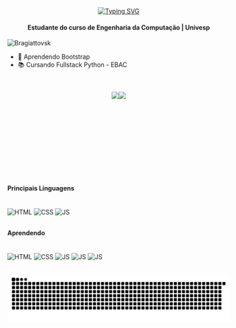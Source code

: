 <div align="center">
  <a href="https://git.io/typing-svg">
    <img src="https://readme-typing-svg.demolab.com?font=Fira+Code&weight=500&size=22&pause=1000&color=FB6D94&center=true&vCenter=true&random=false&width=524&lines=+Bem-vindo+ao+meu+perfil!+" alt="Typing SVG">
  </a>
</div>
<h4 align="center">Estudante do curso de Engenharia da Computação | Univesp </h4>

<p align="left"> <img src="https://komarev.com/ghpvc/?username=Bragiattovsk&label=Profile%20views&color=FB6D94&style=flat" alt="Bragiattovsk" /> </p>

- 🌱 Aprendendo Bootstrap
- 📚 Cursando Fullstack Python - EBAC

##
<br>
<div align="center" style="display: flex; justify-content: center;">
  <img height="180em" src="https://github-readme-stats.vercel.app/api?username=Bragiattovsk&show_icons=true&theme=dracula"/>
  <img height="180em" src="https://github-readme-stats.vercel.app/api/top-langs/?username=Bragiattovsk&layout=compact&langs_count=16&theme=dracula"/>
</div>

##

<h4 align="left">Principais Linguagens </h4>

<div style="display: inline_block"><br>
  <img align="center" alt="HTML" height="30" width="40" src="https://cdn.jsdelivr.net/gh/devicons/devicon@latest/icons/html5/html5-original.svg">
  <img align="center" alt="CSS" height="30" width="40" src="https://cdn.jsdelivr.net/gh/devicons/devicon@latest/icons/css3/css3-original.svg">
  <img align="center" alt="JS" height="30" width="40" src="https://cdn.jsdelivr.net/gh/devicons/devicon@latest/icons/javascript/javascript-original.svg">
</div>

##

<h4 align="left">Aprendendo </h4>

<div style="display: inline_block"><br>
  <img align="center" alt="HTML" height="30" width="40" src="https://cdn.jsdelivr.net/gh/devicons/devicon@latest/icons/html5/html5-original.svg">
  <img align="center" alt="CSS" height="30" width="40" src="https://cdn.jsdelivr.net/gh/devicons/devicon@latest/icons/css3/css3-original.svg">
  <img align="center" alt="JS" height="30" width="40" src="https://cdn.jsdelivr.net/gh/devicons/devicon@latest/icons/javascript/javascript-original.svg">
  <img align="center" alt="JS" height="30" width="40" src="https://cdn.jsdelivr.net/gh/devicons/devicon@latest/icons/bootstrap/bootstrap-original.svg">
  <img align="center" alt="JS" height="30" width="40" src="https://cdn.jsdelivr.net/gh/devicons/devicon@latest/icons/python/python-original.svg">
</div>

##

<picture align="center">
  <source media="(prefers-color-scheme: dark)" srcset="https://raw.githubusercontent.com/Bragiattovsk/Bragiattovsk/output/github-contribution-grid-snake-dark.svg">
  <source media="(prefers-color-scheme: light)" srcset="https://raw.githubusercontent.com/Bragiattovsk/Bragiattovsk/output/github-contribution-grid-snake-dark.svg">
  <img align="center" alt="github contribution grid snake animation" src="https://raw.githubusercontent.com/Bragiattovsk/Bragiattovsk/output/github-contribution-grid-snake.svg">
</picture>
